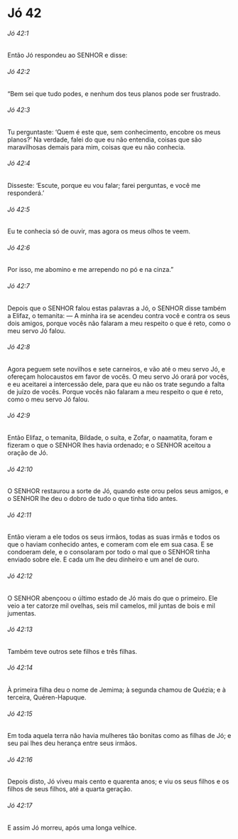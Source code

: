 # Jó 42

###### Jó 42:1

Então Jó respondeu ao SENHOR e disse:

###### Jó 42:2

“Bem sei que tudo podes, e nenhum dos teus planos pode ser frustrado.

###### Jó 42:3

Tu perguntaste: ‘Quem é este que, sem conhecimento, encobre os meus planos?’ Na verdade, falei do que eu não entendia, coisas que são maravilhosas demais para mim, coisas que eu não conhecia.

###### Jó 42:4

Disseste: ‘Escute, porque eu vou falar; farei perguntas, e você me responderá.’

###### Jó 42:5

Eu te conhecia só de ouvir, mas agora os meus olhos te veem.

###### Jó 42:6

Por isso, me abomino e me arrependo no pó e na cinza.”

###### Jó 42:7

Depois que o SENHOR falou estas palavras a Jó, o SENHOR disse também a Elifaz, o temanita: — A minha ira se acendeu contra você e contra os seus dois amigos, porque vocês não falaram a meu respeito o que é reto, como o meu servo Jó falou.

###### Jó 42:8

Agora peguem sete novilhos e sete carneiros, e vão até o meu servo Jó, e ofereçam holocaustos em favor de vocês. O meu servo Jó orará por vocês, e eu aceitarei a intercessão dele, para que eu não os trate segundo a falta de juízo de vocês. Porque vocês não falaram a meu respeito o que é reto, como o meu servo Jó falou.

###### Jó 42:9

Então Elifaz, o temanita, Bildade, o suíta, e Zofar, o naamatita, foram e fizeram o que o SENHOR lhes havia ordenado; e o SENHOR aceitou a oração de Jó.

###### Jó 42:10

O SENHOR restaurou a sorte de Jó, quando este orou pelos seus amigos, e o SENHOR lhe deu o dobro de tudo o que tinha tido antes.

###### Jó 42:11

Então vieram a ele todos os seus irmãos, todas as suas irmãs e todos os que o haviam conhecido antes, e comeram com ele em sua casa. E se condoeram dele, e o consolaram por todo o mal que o SENHOR tinha enviado sobre ele. E cada um lhe deu dinheiro e um anel de ouro.

###### Jó 42:12

O SENHOR abençoou o último estado de Jó mais do que o primeiro. Ele veio a ter catorze mil ovelhas, seis mil camelos, mil juntas de bois e mil jumentas.

###### Jó 42:13

Também teve outros sete filhos e três filhas.

###### Jó 42:14

À primeira filha deu o nome de Jemima; à segunda chamou de Quézia; e à terceira, Quéren-Hapuque.

###### Jó 42:15

Em toda aquela terra não havia mulheres tão bonitas como as filhas de Jó; e seu pai lhes deu herança entre seus irmãos.

###### Jó 42:16

Depois disto, Jó viveu mais cento e quarenta anos; e viu os seus filhos e os filhos de seus filhos, até a quarta geração.

###### Jó 42:17

E assim Jó morreu, após uma longa velhice.

